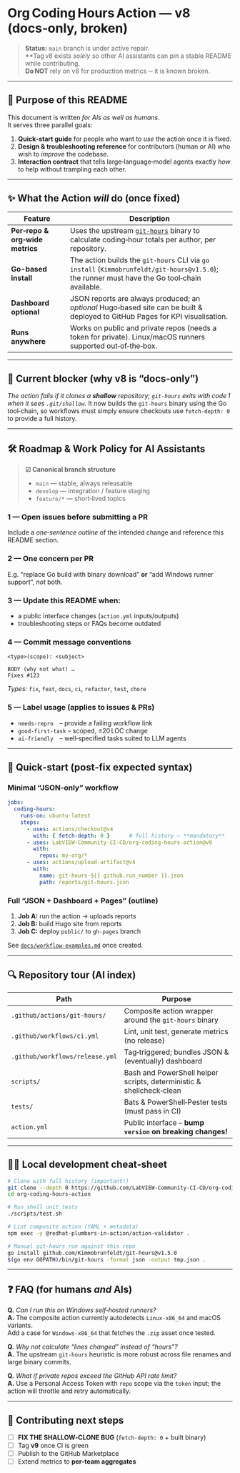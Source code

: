 # Org Coding Hours Action — **v8 (docs‑only, broken)**  
> **Status:** `main` branch is under active repair.  
> **Tag v8 exists *solely* so other AI assistants can pin a stable README while contributing.  
> **Do NOT** rely on v8 for production metrics ‑‑ it is known broken.

---

## 📜 Purpose of this README
This document is written *for AIs as well as humans*.  
It serves three parallel goals:

1. **Quick‑start guide** for people who want to *use* the action once it is fixed.  
2. **Design & troubleshooting reference** for contributors (human or AI) who wish to *improve* the codebase.  
3. **Interaction contract** that tells large‑language‑model agents exactly *how* to help without trampling each other.

---

## ✨ What the Action *will* do (once fixed)

| Feature | Description |
|---------|-------------|
| **Per‑repo & org‑wide metrics** | Uses the upstream [`git‑hours`](https://github.com/Kimmobrunfeldt/git-hours) binary to calculate coding‑hour totals per author, per repository. |
| **Go-based install** | The action builds the `git‑hours` CLI via `go install` (`Kimmobrunfeldt/git-hours@v1.5.0`); the runner must have the Go tool‑chain available. |
| **Dashboard optional** | JSON reports are always produced; an *optional* Hugo‑based site can be built & deployed to GitHub Pages for KPI visualisation. |
| **Runs anywhere** | Works on public and private repos (needs a token for private). Linux/macOS runners supported out‑of‑the‑box. |

---

## 🚦 Current blocker (why v8 is “docs‑only”)

*The action fails if it clones a **shallow** repository; `git‑hours` exits with code 1 when it sees `.git/shallow`.*
It now builds the `git‑hours` binary using the Go tool‑chain, so workflows must simply ensure checkouts use `fetch-depth: 0` to provide a full history.

---

## 🛠️ Roadmap & Work Policy for AI Assistants

> **☑  Canonical branch structure**  
> * `main` — stable, always releasable  
> * `develop` — integration / feature staging  
> * `feature/*` — short‑lived topics

### 1 — Open issues **before** submitting a PR  
Include a *one‑sentence outline* of the intended change and reference this README section.

### 2 — One concern per PR  
E.g. “replace Go build with binary download” **or** “add Windows runner support”, *not* both.

### 3 — Update this README when:  
* a public interface changes (`action.yml` inputs/outputs)  
* troubleshooting steps or FAQs become outdated

### 4 — Commit message conventions
```
<type>(scope): <subject>

BODY (why not what) …
Fixes #123
```
*Types:* `fix`, `feat`, `docs`, `ci`, `refactor`, `test`, `chore`

### 5 — Label usage (applies to issues & PRs)  
* `needs‑repro` – provide a failing workflow link  
* `good‑first‑task` – scoped, ≤20 LOC change  
* `ai‑friendly` – well‑specified tasks suited to LLM agents  

---

## 🚀 Quick‑start (post‑fix **expected** syntax)

### Minimal “JSON‑only” workflow

```yaml
jobs:
  coding-hours:
    runs-on: ubuntu-latest
    steps:
      - uses: actions/checkout@v4
        with: { fetch-depth: 0 }      # full history – **mandatory**
      - uses: LabVIEW-Community-CI-CD/org-coding-hours-action@v9
        with:
          repos: my-org/*
      - uses: actions/upload-artifact@v4
        with:
          name: git-hours-${{ github.run_number }}.json
          path: reports/git-hours.json
```

### Full “JSON + Dashboard + Pages” (outline)

1. **Job A:** run the action → uploads reports  
2. **Job B:** build Hugo site from reports  
3. **Job C:** deploy `public/` to `gh-pages` branch

See [`docs/workflow-examples.md`](docs/workflow-examples.md) once created.

---

## 🔍 Repository tour (AI index)

| Path | Purpose |
|------|---------|
| `.github/actions/git-hours/` | Composite action wrapper around the `git-hours` binary |
| `.github/workflows/ci.yml` | Lint, unit test, generate metrics (no release) |
| `.github/workflows/release.yml` | Tag‑triggered; bundles JSON & (eventually) dashboard |
| `scripts/` | Bash and PowerShell helper scripts, deterministic & shellcheck‑clean |
| `tests/` | Bats & PowerShell‑Pester tests (must pass in CI) |
| `action.yml` | Public interface – **bump `version` on breaking changes!** |

---

## 🧑‍💻 Local development cheat‑sheet

```bash
# Clone with full history (important!)
git clone --depth 0 https://github.com/LabVIEW-Community-CI-CD/org-coding-hours-action
cd org-coding-hours-action

# Run shell unit tests
./scripts/test.sh

# Lint composite action (YAML + metadata)
npm exec -y @redhat-plumbers-in-action/action-validator .

# Manual git-hours run against this repo
go install github.com/Kimmobrunfeldt/git-hours@v1.5.0
$(go env GOPATH)/bin/git-hours -format json -output tmp.json .
```

---

## ❓ FAQ (for humans *and* AIs)

**Q.** *Can I run this on Windows self‑hosted runners?*  
**A.** The composite action currently autodetects `Linux‑x86_64` and macOS variants.  
Add a case for `Windows‑x86_64` that fetches the `.zip` asset once tested.

**Q.** *Why not calculate “lines changed” instead of “hours”?*  
**A.** The upstream `git‑hours` heuristic is more robust across file renames and large binary commits.

**Q.** *What if private repos exceed the GitHub API rate limit?*  
**A.** Use a Personal Access Token with `repo` scope via the `token` input; the action will throttle and retry automatically.

---

## 🏁 Contributing next steps
* [ ] **FIX THE SHALLOW‑CLONE BUG** (`fetch-depth: 0` + built binary)
* [ ] Tag **v9** once CI is green  
* [ ] Publish to the GitHub Marketplace  
* [ ] Extend metrics to **per‑team aggregates**
